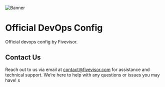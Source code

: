 ![Banner](https://fivevisor.com/files/github_banner.png)

# Official DevOps Config

Official devops config by Fivevisor.

## Contact Us

Reach out to us via email at contact@fivevisor.com for assistance and technical support. We’re here to help with any questions or issues you may have!
s
